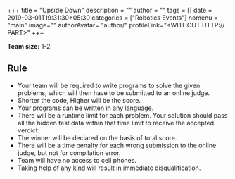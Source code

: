 +++
title = "Upside Down"
description = ""
author = ""
tags = []
date = 2019-03-01T19:31:30+05:30
categories = ["Robotics Events"]
nomenu = "main"
image="<BACKGROUND IMAGE FOR YOUR POST>"
authorAvatar= "author/<YOUR AVATAR>"
profileLink="<WITHOUT HTTP:// PART>"
+++



**Team size:** 1-2

## Rule

-   Your team will be required to write programs to solve the given problems, which will then have to be submitted to an online judge.
-   Shorter the code, Higher will be the score.
-   Your programs can be written in any language.
-   There will be a runtime limit for each problem. Your solution should pass all the hidden test data within that time limit to receive the accepted verdict.
-   The winner will be declared on the basis of total score.
-   There will be a time penalty for each wrong submission to the online judge, but not for compilation error.
-   Team will have no access to cell phones.
-   Taking help of any kind will result in immediate disqualification.


